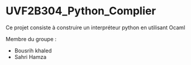 # UVF2B304_Python_Complier

Ce projet consiste à construire un interpréteur python en utilisant Ocaml

Membre du groupe :

- Bousrih khaled
- Sahri Hamza
